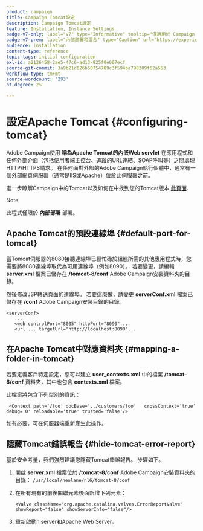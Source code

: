 ```yaml
---
product: campaign
title: Campaign Tomcat設定
description: Campaign Tomcat設定
feature: Installation, Instance Settings
badge-v7-only: label="v7" type="Informative" tooltip="僅適用於 Campaign Classic v7"
badge-v7-prem: label="內部部署和混合" type="Caution" url="https://experienceleague.adobe.com/docs/campaign-classic/using/installing-campaign-classic/architecture-and-hosting-models/hosting-models-lp/hosting-models.html?lang=zh-Hant" tooltip="僅適用於內部部署和混合部署"
audience: installation
content-type: reference
topic-tags: initial-configuration
exl-id: a2126458-2ae5-47c6-ad13-925f0e067ecf
source-git-commit: 3a9b21d626b60754789c3f594ba798309f62a553
workflow-type: tm+mt
source-wordcount: '293'
ht-degree: 2%

---
```


# 設定Apache Tomcat {#configuring-tomcat}



Adobe Campaign使用 **稱為Apache Tomcat的內嵌Web servlet** 在應用程式和任何外部介面（包括使用者端主控台、追蹤的URL連結、SOAP呼叫等）之間處理HTTP/HTTPS請求。 在任何面對外部的Adobe Campaign執行個體中，通常有一個外部網頁伺服器（通常是IIS或Apache）位於此伺服器之前。

進一步瞭解Campaign中的Tomcat以及如何在中找到您的Tomcat版本 [此頁面](../../production/using/locate-tomcat-version.md).

>[!NOTE]
>
>此程式僅限於 **內部部署** 部署。
>

## Apache Tomcat的預設連線埠 {#default-port-for-tomcat}

當Tomcat伺服器的8080接聽連線埠已經忙碌於組態所需的其他應用程式時，您需要將8080連線埠取代為可用連線埠（例如8090）。 若要變更，請編輯 **server.xml** 檔案已儲存在 **/tomcat-8/conf** Adobe Campaign安裝資料夾的目錄。

然後修改JSP轉送頁面的連線埠。 若要這麼做，請變更 **serverConf.xml** 檔案已儲存在 **/conf** Adobe Campaign安裝目錄的目錄。

```
<serverConf>
   ...
   <web controlPort="8005" httpPort="8090"...
   <url ... targetUrl="http://localhost:8090"...
```

## 在Apache Tomcat中對應資料夾 {#mapping-a-folder-in-tomcat}

若要定義客戶特定設定，您可以建立 **user_contexts.xml** 中的檔案 **/tomcat-8/conf** 資料夾，其中也包含 **contexts.xml** 檔案。

此檔案將包含下列型別的資訊：

```
 <Context path='/foo' docBase='../customers/foo'   crossContext='true' debug='0' reloadable='true' trusted='false'/>
```

如有必要，可在伺服器端重新產生此操作。

## 隱藏Tomcat錯誤報告 {#hide-tomcat-error-report}

基於安全考量，我們強烈建議您隱藏Tomcat錯誤報告。 步驟如下。

1. 開啟 **server.xml** 檔案位於 **/tomcat-8/conf** Adobe Campaign安裝資料夾的目錄：  `/usr/local/neolane/nl6/tomcat-8/conf`
1. 在所有現有的前後關聯元素後面新增下列元素：

   ```
   <Valve className="org.apache.catalina.valves.ErrorReportValve" showReport="false" showServerInfo="false"/>
   ```

1. 重新啟動nlserver和Apache Web Server。
